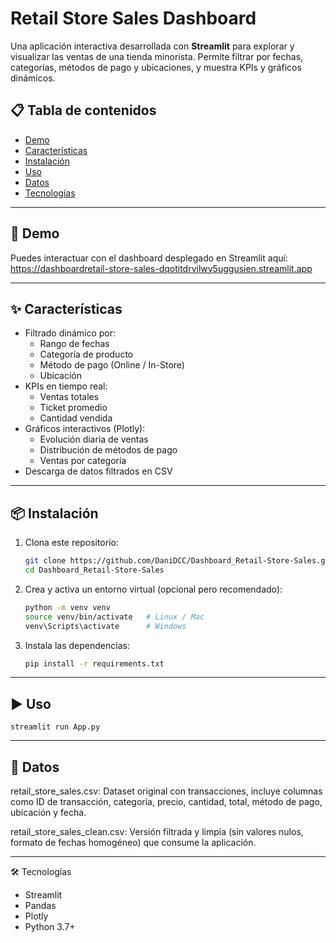 # Retail Store Sales Dashboard

Una aplicación interactiva desarrollada con **Streamlit** para explorar y visualizar las ventas de una tienda minorista. Permite filtrar por fechas, categorías, métodos de pago y ubicaciones, y muestra KPIs y gráficos dinámicos.

## 📋 Tabla de contenidos

- [Demo](#-demo)  
- [Características](#-características)  
- [Instalación](#-instalación)  
- [Uso](#-uso)  
- [Datos](#-datos)  
- [Tecnologías](#-tecnologías)  

---

## 🚀 Demo

Puedes interactuar con el dashboard desplegado en Streamlit aquí:  
https://dashboardretail-store-sales-dqotitdrvjlwy5uggusien.streamlit.app

---

## ✨ Características

- Filtrado dinámico por:
  - Rango de fechas  
  - Categoría de producto  
  - Método de pago (Online / In-Store)  
  - Ubicación  
- KPIs en tiempo real:
  - Ventas totales  
  - Ticket promedio  
  - Cantidad vendida  
- Gráficos interactivos (Plotly):
  - Evolución diaria de ventas  
  - Distribución de métodos de pago  
  - Ventas por categoría  
- Descarga de datos filtrados en CSV

---

## 📦 Instalación

1. Clona este repositorio:
   ```bash  
   git clone https://github.com/DaniDCC/Dashboard_Retail-Store-Sales.git
   cd Dashboard_Retail-Store-Sales

2. Crea y activa un entorno virtual (opcional pero recomendado):
   ```bash
   python -m venv venv
   source venv/bin/activate   # Linux / Mac
   venv\Scripts\activate      # Windows

3. Instala las dependencias:
   ```bash
   pip install -r requirements.txt

---

## ▶️ Uso
    streamlit run App.py

---

## 🔢 Datos

retail_store_sales.csv:
Dataset original con transacciones, incluye columnas como ID de transacción, categoría, precio, cantidad, total, método de pago, ubicación y fecha.

retail_store_sales_clean.csv:
Versión filtrada y limpia (sin valores nulos, formato de fechas homogéneo) que consume la aplicación.

---

🛠️ Tecnologías
- Streamlit
- Pandas
- Plotly
- Python 3.7+
